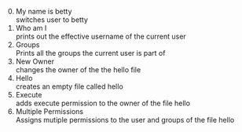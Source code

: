 0. My name is betty <br>
switches user to betty
1. Who am I <br>
prints out the effective username of the current user
2. Groups <br>
Prints all the groups the current user is part of
3. New Owner <br>
changes the owner of the the hello file
4. Hello <br>
creates an empty file called hello
5. Execute <br>
adds execute permission to the owner of the file hello
6. Multiple Permissions <br>
Assigns mutiple permissions to the user and groups of the file hello
